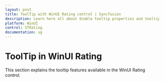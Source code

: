 ```yaml
---
layout: post
title: ToolTip with WinUI Rating control | Syncfusion
description: Learn here all about Enable tooltip properties and tooltip format support in the rating items in WinUI rating control.
platform: WinUI
control: SfRating
documentation: ug
---
```


# ToolTip in WinUI Rating

This section explains the tooltip features available in the WinUI Rating control.

